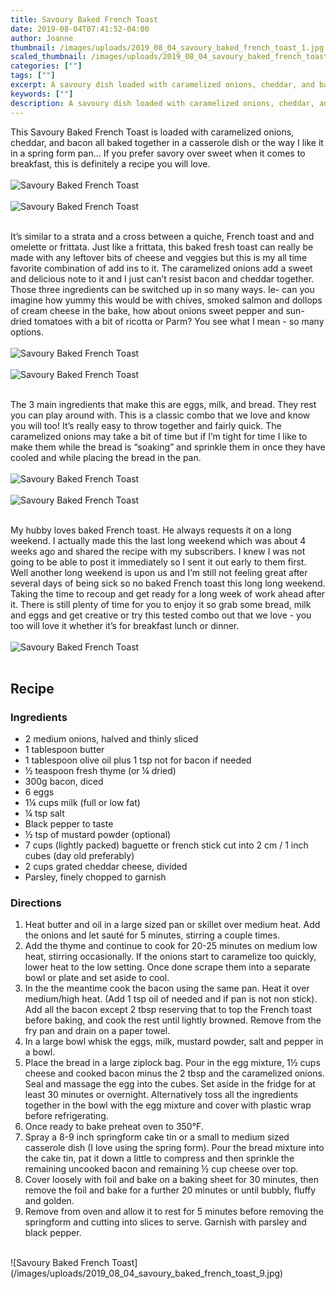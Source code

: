 ```yaml
---
title: Savoury Baked French Toast
date: 2019-08-04T07:41:52-04:00
author: Joanne
thumbnail: /images/uploads/2019_08_04_savoury_baked_french_toast_1.jpg
scaled_thumbnail: /images/uploads/2019_08_04_savoury_baked_french_toast_0.jpg
categories: [""]
tags: [""]
excerpt: A savoury dish loaded with caramelized onions, cheddar, and bacon
keywords: [""]
description: A savoury dish loaded with caramelized onions, cheddar, and bacon
---
```


This Savoury Baked French Toast is loaded with caramelized onions, cheddar, and bacon all baked together in a casserole dish or the way I like it in a spring form pan... If you prefer savory over sweet when it comes to breakfast, this is definitely a recipe you will love.
</br>
</br>
![Savoury Baked French Toast](/images/uploads/2019_08_04_savoury_baked_french_toast_2.jpg)
</br>
</br>
![Savoury Baked French Toast](/images/uploads/2019_08_04_savoury_baked_french_toast_3.jpg)
</br>
</br>

It’s similar to a strata and a cross between a quiche, French toast and and omelette or frittata.  Just like a frittata, this baked fresh toast can really be made with any leftover bits of cheese and veggies but this is my all time favorite combination of add ins to it. The caramelized onions add a sweet and delicious note to it and I just can’t resist bacon and cheddar together. Those three ingredients can be switched up in so many ways. Ie- can you imagine how yummy this would be with chives, smoked salmon and dollops of cream cheese in the bake, how about onions sweet pepper and sun-dried tomatoes with a bit of ricotta or Parm? You see what I mean - so many options. 
</br>
</br>
![Savoury Baked French Toast](/images/uploads/2019_08_04_savoury_baked_french_toast_4.jpg)
</br>
</br>
![Savoury Baked French Toast](/images/uploads/2019_08_04_savoury_baked_french_toast_5.jpg)
</br>
</br>

The 3 main ingredients that make this are eggs, milk, and bread. They rest you can play around with.  This is a classic combo that we love and know you will too! It’s really easy to throw together and fairly quick. The caramelized onions may take a bit of time but if I’m tight for time I like to make them while the bread is “soaking” and sprinkle them in once they have cooled and while placing the bread in the pan.
</br>
</br>
![Savoury Baked French Toast](/images/uploads/2019_08_04_savoury_baked_french_toast_6.jpg)
</br>
</br>
![Savoury Baked French Toast](/images/uploads/2019_08_04_savoury_baked_french_toast_7.jpg)
</br>
</br>

My hubby loves baked French toast. He always requests it on a long weekend.  I actually made this the last long weekend which was about 4 weeks ago and shared the recipe with my subscribers. I knew I was not going to be able to post it immediately so I sent it out early to them first. Well another long weekend is upon us and I’m still not feeling great after several days of being sick so no baked French toast this long long weekend. Taking the time to recoup and get ready for a long week of work ahead after it. There is still plenty of time for you to enjoy it so grab some bread, milk and eggs and get creative or try this tested combo out that we love - you too will  love it whether it’s for breakfast lunch or dinner. 
</br>
</br>
![Savoury Baked French Toast](/images/uploads/2019_08_04_savoury_baked_french_toast_8.jpg)
</br>
</br>

## Recipe
### Ingredients 

* 2 medium onions, halved and thinly sliced
* 1 tablespoon butter
* 1 tablespoon olive oil plus 1 tsp not for bacon if needed 
* ½ teaspoon fresh thyme (or ¼ dried)
* 300g bacon, diced
* 6 eggs
* 1&frac14; cups milk (full or low fat)
* &frac14; tsp salt 
* Black pepper to taste 
* &frac12; tsp of mustard powder (optional) 
* 7 cups (lightly packed) baguette or french stick cut into 2 cm / 1 inch cubes (day old preferably)
* 2 cups grated cheddar cheese, divided 
* Parsley, finely chopped to garnish 

### Directions

1. Heat butter and oil in a large sized pan or skillet over medium heat. Add the onions and let sauté for 5 minutes, stirring a couple times. 
2. Add the thyme and continue to cook for 20-25 minutes on medium low heat, stirring occasionally. If the onions start to caramelize too quickly, lower heat to the low setting. Once done scrape them into a separate bowl or plate and set aside to cool. 
3. In the the meantime cook the bacon using the same pan. Heat it over medium/high heat. (Add 1 tsp oil of needed and if pan is not non stick). Add all the bacon except 2 tbsp reserving that to top the French toast before baking, and cook the rest until lightly browned. Remove from the fry pan and drain on a paper towel.
4. In a large bowl whisk the eggs, milk, mustard powder, salt and pepper in a bowl.
5. Place the bread in a large ziplock bag. Pour in the egg mixture, 1&frac12; cups cheese and cooked bacon minus the 2 tbsp and the caramelized onions. Seal and massage the egg into the cubes. Set aside in the fridge for at least 30 minutes or overnight. Alternatively toss all the ingredients together in the bowl with the egg mixture and cover with plastic wrap before refrigerating.  
6. Once ready to bake preheat oven to 350°F.
7. Spray a 8-9 inch springform cake tin or a small to medium sized casserole dish (I love using the spring form). Pour the bread mixture into the cake tin, pat it down a little to compress and then sprinkle the remaining uncooked bacon and remaining &frac12; cup cheese over top. 
8. Cover loosely with foil and bake on a baking sheet for 30 minutes, then remove the foil and bake for a further 20 minutes or until bubbly, fluffy and golden. 
9. Remove from oven and allow it to rest for 5 minutes before removing the springform and cutting into slices to serve. Garnish with parsley and  black pepper.

</br>
![Savoury Baked French Toast](/images/uploads/2019_08_04_savoury_baked_french_toast_9.jpg)
